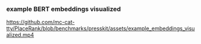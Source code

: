 ### example BERT embeddings visualized

https://github.com/mc-cat-tty/PlaceRank/blob/benchmarks/presskit/assets/example_embeddings_visualized.mp4

